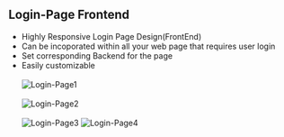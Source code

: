 ## Login-Page Frontend
* Highly Responsive Login Page Design(FrontEnd)
* Can be incoporated within all your web page that requires user login
* Set corresponding Backend for the page
* Easily customizable
<br><br>
![Login-Page1](https://github.com/user-attachments/assets/55a09b95-1333-4045-b6b0-3b83c7f7bfbf)<br><br>
![Login-Page2](https://github.com/user-attachments/assets/f4db7dbd-beca-4e8f-8a05-0ee277294301)<br><br>
![Login-Page3](https://github.com/user-attachments/assets/4eb263fe-ec1f-4b07-ac7d-bf5f2c258555)
![Login-Page4](https://github.com/user-attachments/assets/e1233756-f5a5-4596-8600-8ff22f7a05e2)
